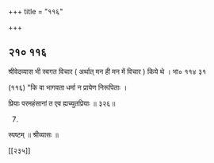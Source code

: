 +++
title = "११६"

+++


## २१० ११६
श्रीवेदव्यास भी स्वगत विचार ( अर्थात् मन ही मन में विचार ) किये थे । भा० ११४ ३१ 

(११६) "कि वा भागवता धर्मा न प्रायेण निरूपिताः । 

प्रियाः परमहंसानां त एव ह्यच्युतप्रियाः ॥ ३२६॥ 

7) 



स्पष्टम् ॥ श्रीव्यासः ॥ 

[[२३५]]
